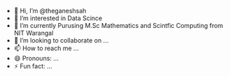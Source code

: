 - 👋 Hi, I’m @theganeshsah
- 👀 I’m interested in Data Scince
- 🌱 I’m currently Purusing M.Sc Mathematics and Scintfic Computing from NIT Warangal
- 💞️ I’m looking to collaborate on ...
- 📫 How to reach me ...
- 😄 Pronouns: ...
- ⚡ Fun fact: ...

<!---
theganeshsah/theganeshsah is a ✨ special ✨ repository because its `README.md` (this file) appears on your GitHub profile.
You can click the Preview link to take a look at your changes.
--->
